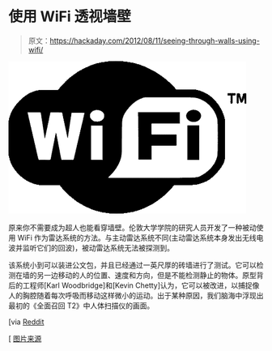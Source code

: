 # 使用 WiFi 透视墙壁

> 原文：<https://hackaday.com/2012/08/11/seeing-through-walls-using-wifi/>

![](img/ea5d945dfd41cb3930398d489bd5ab09.png "wifi-logo")

原来你不需要成为超人也能看穿墙壁。伦敦大学学院的研究人员开发了一种被动使用 WiFi 作为雷达系统的方法。与主动雷达系统不同(主动雷达系统本身发出无线电波并监听它们的回波)，被动雷达系统无法被探测到。

该系统小到可以装进公文包，并且已经通过一英尺厚的砖墙进行了测试。它可以检测在墙的另一边移动的人的位置、速度和方向，但是不能检测静止的物体。原型背后的工程师[Karl Woodbridge]和[Kevin Chetty]认为，它可以被改进，以捕捉像人的胸腔随着每次呼吸而移动这样微小的运动。出于某种原因，我们脑海中浮现出最初的《全面召回 T2》中人体扫描仪的画面。

[via [Reddit](http://www.reddit.com/r/science/comments/xmfx3/using_wifi_to_see_through_walls_british_engineers/)

[ [图片来源](http://en.wikipedia.org/wiki/File:Wi-Fi_Logo.svg)